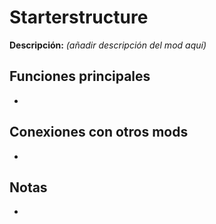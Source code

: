 # Starterstructure

**Descripción:** *(añadir descripción del mod aquí)*

## Funciones principales
- 

## Conexiones con otros mods
- 

## Notas
- 

